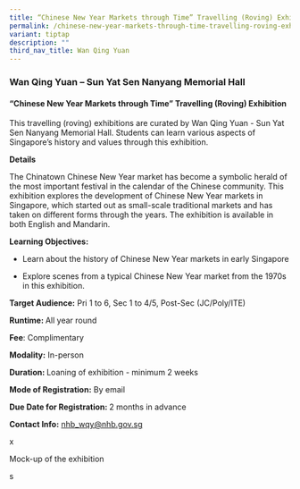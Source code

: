 ```yaml
---
title: “Chinese New Year Markets through Time” Travelling (Roving) Exhibition
permalink: /chinese-new-year-markets-through-time-travelling-roving-exhibition/
variant: tiptap
description: ""
third_nav_title: Wan Qing Yuan
---
```

<h3>Wan Qing Yuan – Sun Yat Sen Nanyang Memorial Hall</h3>
<h4>“Chinese New Year Markets through Time” Travelling (Roving) Exhibition</h4>
<p>This travelling (roving) exhibitions are curated by Wan Qing Yuan - Sun
Yat Sen Nanyang Memorial Hall. Students can learn various aspects of Singapore’s
history and values through this exhibition.</p>
<p><strong>Details</strong>
</p>
<p>The Chinatown Chinese New Year market has become a symbolic herald of
the most important festival in the calendar of the Chinese community. This
exhibition explores the development of Chinese New Year markets in Singapore,
which started out as small-scale traditional markets and has taken on different
forms through the years. The exhibition is available in both English and
Mandarin.</p>
<p><strong>Learning Objectives:</strong>
</p>
<ul data-tight="true" class="tight">
<li>
<p>Learn about the history of Chinese New Year markets in early Singapore</p>
</li>
<li>
<p>Explore scenes from a typical Chinese New Year market from the 1970s in
this exhibition.</p>
</li>
</ul>
<p><strong>Target Audience:</strong> Pri 1 to 6, Sec 1 to 4/5, Post-Sec (JC/Poly/ITE)</p>
<p><strong>Runtime: </strong>All year round</p>
<p><strong>Fee</strong>: Complimentary</p>
<p><strong>Modality:</strong> In-person</p>
<p><strong>Duration: </strong>Loaning of exhibition - minimum 2 weeks</p>
<p><strong>Mode of Registration:</strong> By email</p>
<p><strong>Due Date for Registration: </strong>2 months in advance</p>
<p><strong>Contact Info:</strong>  <a href="mailto:nhb_wqy@nhb.gov.sg" rel="noopener noreferrer nofollow" target="_blank">nhb_wqy@nhb.gov.sg</a>
</p>
<p>x</p>
<p>Mock-up of the exhibition</p>
<p>s</p>